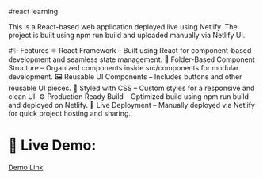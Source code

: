 #react learning

This is a React-based web application deployed live using Netlify. The project is built using npm run build and uploaded manually via Netlify UI.

#✨ Features
⚛️ React Framework – Built using React for component-based development and seamless state management.
📁 Folder-Based Component Structure – Organized components inside src/components for modular development.
🖼️ Reusable UI Components – Includes buttons and other reusable UI pieces.
🎨 Styled with CSS – Custom styles for a responsive and clean UI.
⚙️ Production Ready Build – Optimized build using npm run build and deployed on Netlify.
🚀 Live Deployment – Manually deployed via Netlify for quick project hosting and sharing.

# 🔗 Live Demo:
<a href="https://gilded-cranachan-592dbe.netlify.app/about/">Demo Link</a>
